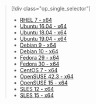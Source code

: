 
> [!div class="op_single_selector"]
>
> - [RHEL 7 - x64](linux-package-manager-rhel7)
> - [Ubuntu 16.04 - x64](linux-package-manager-ubuntu-1604)
> - [Ubuntu 18.04 - x64](linux-package-manager-ubuntu-1804)
> - [Ubuntu 19.04 - x64](linux-package-manager-ubuntu-1904)
> - [Debian 9 - x64](linux-package-manager-debian9)
> - [Debian 10 - x64](linux-package-manager-debian10)
> - [Fedora 29 - x64](linux-package-manager-fedora29)
> - [Fedora 30 - x64](linux-package-manager-fedora30)
> - [CentOS 7 - x64](linux-package-manager-centos7)
> - [OpenSUSE 42.3 - x64](linux-package-manager-opensuse423)
> - [OpenSUSE 15 - x64](linux-package-manager-opensuse15)
> - [SLES 12 - x64](linux-package-manager-sles12)
> - [SLES 15 - x64](linux-package-manager-sles15)
